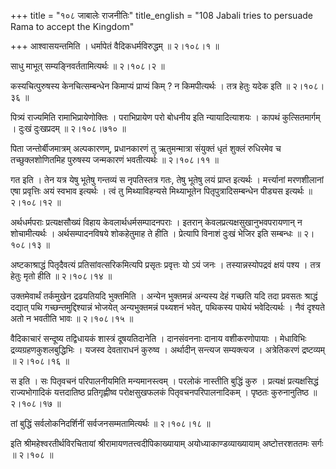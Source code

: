 +++
title = "१०८ जाबालेः राजनीतिः"
title_english = "108 Jabali tries to persuade Rama to accept the Kingdom"

+++
आश्वासयन्तमिति । धर्मापेतं वैदिकधर्मविरुद्धम्  ॥  २।१०८।१  ॥   

  

साधु माभूत् सम्यङ्निवर्ततामित्यर्थः  ॥  २।१०८।२  ॥   

  

कस्यचित्पुरुषस्य केनचित्सम्बन्धेन किमाप्यं प्राप्यं किम् ? न किमपीत्यर्थः । तत्र हेतुः यदेक इति  ॥  २।१०८।३६  ॥   

  

पित्र्यं राज्यमिति रामाभिप्रायेणोक्तिः । पराभिप्रायेण परो बोधनीय इति न्यायादित्याशयः । कापथं कुत्सितमार्गम् । दुःखं दुःखप्रदम्  ॥  २।१०८।७१०  ॥   

  

पिता जन्तोर्बीजमात्रम् अल्पकारणम्, प्रधानकारणं तु ऋतुमन्मात्रा संयुक्तं धृतं शुक्लं रुधिरमेव च तच्छुक्लशोणितमिह पुरुषस्य जन्मकारणं भवतीत्यर्थः  ॥  २।१०८।११  ॥   

  

गत इति । तेन यत्र येषु भूतेषु गन्तव्यं स नृपतिस्तत्र गतः, तेषु भूतेषु लयं प्राप्त इत्यर्थः । मर्त्त्यानां मरणशीलानां एषा प्रवृत्तिः अयं स्वभाव इत्यर्थः । त्वं तु मिथ्याविहन्यसे मिथ्याभूतेन पितृपुत्रादिसम्बन्धेन पीड्यस इत्यर्थः  ॥  २।१०८।१२  ॥   

  

अर्थधर्मपराः प्रत्यक्षसौख्यं विहाय केवलार्थधर्मसम्पादनपराः । इतरान् केवलप्रत्यक्षसुखानुभवपरायणान् न शोचामीत्यर्थः । अर्थसम्पादनविषये शोकहेतुमाह ते हीति । प्रेत्यापि विनाशं दुःखं भेजिर इति सम्बन्धः  ॥  २।१०८।१३  ॥   

  

अष्टकाश्राद्धं पितृदैवत्यं प्रतिसांवत्सरिकमित्यपि प्रसृतः प्रवृत्तः यो ऽयं जनः । तस्यान्नस्योपद्रवं क्षयं पश्य । तत्र हेतुः मृतो हीति  ॥  २।१०८।१४  ॥   

  

उक्तमेवार्थं तर्कमुखेन द्रढयतियदि भुक्तमिति । अन्येन भुक्तमन्नं अन्यस्य देहं गच्छति यदि तदा प्रवसतः श्राद्धं दद्यात् पथि गच्छन्तमुद्दिश्यान्नं भोजयेत् अन्यभुक्तमन्नं पथ्यशनं भवेत्, पथिकस्य पाथेयं भवेदित्यर्थः । नैवं दृश्यते अतो न भवतीति भावः  ॥  २।१०८।१५  ॥   

  

वैदिकाचारं सन्दूष्य तद्विधायकं शास्त्रं दूषयतिदानेति । दानसंवननाः दानाय वशीकरणोपायाः । मेधाविभिः द्रव्यग्रहणकुशलबुद्धिभिः । यजस्व देवताराधनं कुरुष्व । अर्थादीन् सन्त्यज सम्यक्त्यज । अत्रेतिकरणं द्रष्टव्यम्  ॥  २।१०८।१६  ॥   

  

स इति । सः पितृवचनं परिपालनीयमिति मन्यमानस्त्वम् । परलोकं नास्तीति बुद्धिं कुरु । प्रत्यक्षं प्रत्यक्षसिद्धं राज्यभोगादिकं यत्तदातिष्ठ प्रतिगृह्णीष्व परोक्षसुखफलकं पितृवचनपरिपालनादिकम् । पृष्ठतः कुरुनानुतिष्ठ  ॥  २।१०८।१७  ॥   

  

तां बुद्धिं सर्वलोकनिदर्शिनीं सर्वजनसम्मतामित्यर्थः  ॥  २।१०८।१८  ॥   

  

इति श्रीमहेश्वरतीर्थविरचितायां श्रीरामायणतत्त्वदीपिकाख्यायाम् अयोध्याकाण्डव्याख्यायाम् अष्टोत्तरशततमः सर्गः  ॥  २।१०८  ॥   

  

  

